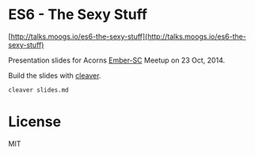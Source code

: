 # ES6 - The Sexy Stuff

[http://talks.moogs.io/es6-the-sexy-stuff](http://talks.moogs.io/es6-the-sexy-stuff)

Presentation slides for Acorns [Ember-SC](http://www.meetup.com/Ember-SC/) Meetup on 23 Oct, 2014.

Build the slides with [cleaver](https://github.com/jdan/cleaver).

```bash
cleaver slides.md
```

# License

MIT
